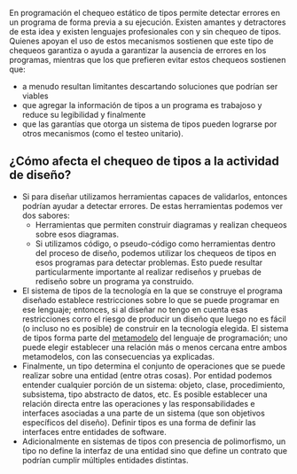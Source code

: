 En programación el chequeo estático de tipos permite detectar errores en un programa de forma previa a su ejecución. Existen amantes y detractores de esta idea y existen lenguajes profesionales con y sin chequeo de tipos. Quienes apoyan el uso de estos mecanismos sostienen que este tipo de chequeos garantiza o ayuda a garantizar la ausencia de errores en los programas, mientras que los que prefieren evitar estos chequeos sostienen que:

-   a menudo resultan limitantes descartando soluciones que podrían ser viables
-   que agregar la información de tipos a un programa es trabajoso y reduce su legibilidad y finalmente
-   que las garantías que otorga un sistema de tipos pueden lograrse por otros mecanismos (como el testeo unitario).

¿Cómo afecta el chequeo de tipos a la actividad de diseño?
----------------------------------------------------------

-   Si para diseñar utilizamos herramientas capaces de validarlos, entonces podrían ayudar a detectar errores. De estas herramientas podemos ver dos sabores:
    -   Herramientas que permiten construir diagramas y realizan chequeos sobre esos diagramas.
    -   Si utilizamos código, o pseudo-código como herramientas dentro del proceso de diseño, podemos utilizar los chequeos de tipos en esos programas para detectar problemas. Esto puede resultar particularmente importante al realizar rediseños y pruebas de rediseño sobre un programa ya construido.
-   El sistema de tipos de la tecnología en la que se construye el programa diseñado establece restricciones sobre lo que se puede programar en ese lenguaje; entonces, si al diseñar no tengo en cuenta esas restricciones corro el riesgo de producir un diseño que luego no es fácil (o incluso no es posible) de construir en la tecnología elegida. El sistema de tipos forma parte del [metamodelo](metamodelo.md) del lenguaje de programación; uno puede elegir establecer una relación más o menos cercana entre ambos metamodelos, con las consecuencias ya explicadas.
-   Finalmente, un tipo determina el conjunto de operaciones que se puede realizar sobre una entidad (entre otras cosas). Por entidad podemos entender cualquier porción de un sistema: objeto, clase, procedimiento, subsistema, tipo abstracto de datos, etc. Es posible establecer una relación directa entre las operaciones y las responsabilidades e interfaces asociadas a una parte de un sistema (que son objetivos específicos del diseño). Definir tipos es una forma de definir las interfaces entre entidades de software.
-   Adicionalmente en sistemas de tipos con presencia de polimorfismo, un tipo no define la interfaz de una entidad sino que define un contrato que podrían cumplir múltiples entidades distintas.

